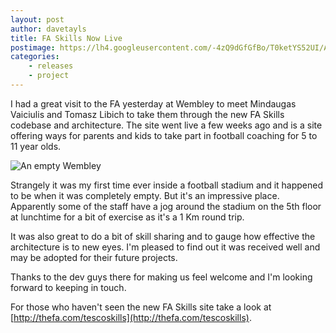 ```yaml
---
layout: post
author: davetayls
title: FA Skills Now Live
postimage: https://lh4.googleusercontent.com/-4zQ9dGfGfBo/T0ketYS52UI/AAAAAAAAkq0/zMBJjiBF7H8/s800/faskills.jpg
categories:
    - releases
    - project
---
```



I had a great visit to the FA yesterday at Wembley to meet Mindaugas Vaiciulis and Tomasz Libich to take them through the new FA Skills codebase and architecture. The site went live a few weeks ago and is a site offering ways for parents and kids to take part in football coaching for 5 to 11 year olds.

![An empty Wembley](http://farm6.static.flickr.com/5126/5355708038_cd7cdfc07e.jpg)

Strangely it was my first time ever inside a football stadium and it happened to be when it was completely empty. But it's an impressive place. Apparently some of the staff have a jog around the stadium on the 5th floor at lunchtime for a bit of exercise as it's a 1 Km round trip.

It was also great to do a bit of skill sharing and to gauge how effective the architecture is to new eyes. I'm pleased to find out it was received well and may be adopted for their future projects.

Thanks to the dev guys there for making us feel welcome and I'm looking forward to keeping in touch.

For those who haven't seen the new FA Skills site take a look at [http://thefa.com/tescoskills](http://thefa.com/tescoskills).


